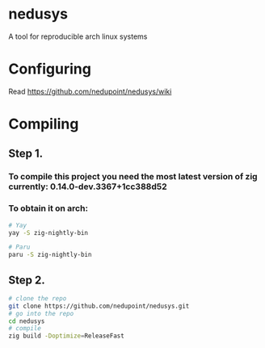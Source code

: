 # nedusys
A tool for reproducible arch linux systems

# Configuring

Read https://github.com/nedupoint/nedusys/wiki

# Compiling

## Step 1.
### To compile this project you need the most latest version of zig currently: 0.14.0-dev.3367+1cc388d52

### To obtain it on arch:
```bash
# Yay
yay -S zig-nightly-bin
```
```bash
# Paru
paru -S zig-nightly-bin
```

## Step 2.

```bash
# clone the repo
git clone https://github.com/nedupoint/nedusys.git
# go into the repo
cd nedusys
# compile
zig build -Doptimize=ReleaseFast
```
